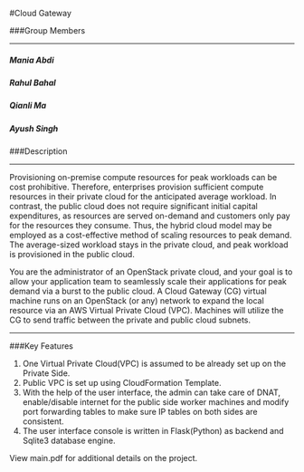 #Cloud Gateway

###Group Members
___
##### Mania Abdi
##### Rahul Bahal
##### Qianli Ma
##### Ayush Singh

###Description
***
Provisioning on-premise compute resources for peak workloads can be cost prohibitive. Therefore, enterprises provision sufficient compute resources in their private cloud for the anticipated average workload. In contrast, the public cloud does not require significant initial capital expenditures, as resources are served on-demand and customers only pay for the resources they consume. Thus, the hybrid cloud model may be employed as a cost-effective method of scaling resources to peak demand. The average-sized workload stays in the private cloud, and peak workload is provisioned in the public cloud.

You are the administrator of an OpenStack private cloud, and your goal is to allow your application team to seamlessly scale their applications for peak demand via a burst to the public cloud. A Cloud Gateway (CG) virtual machine runs on an OpenStack (or any) network to expand the local resource via an AWS Virtual Private Cloud (VPC). Machines will utilize the CG to send traffic between the private and public cloud subnets.

***
###Key Features

1. One Virtual Private Cloud(VPC) is assumed to be already set up on the Private Side.
2. Public VPC is set up using CloudFormation Template.
3. With the help of the user interface, the admin can take care of DNAT, enable/disable internet for the public side worker machines and modify port forwarding tables to make sure IP tables on both sides are consistent.
4. The user interface console is written in Flask(Python) as backend and Sqlite3 database engine.


View main.pdf for additional details on the project.